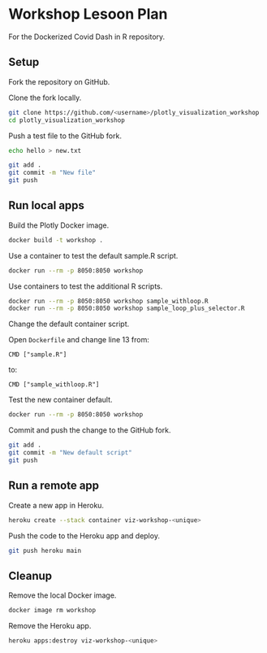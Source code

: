 # Workshop Lesoon Plan

For the Dockerized Covid Dash in R repository.

## Setup

Fork the repository on GitHub.

Clone the fork locally.

```bash
git clone https://github.com/<username>/plotly_visualization_workshop
cd plotly_visualization_workshop
```

Push a test file to the GitHub fork.

```bash
echo hello > new.txt

git add .
git commit -m "New file"
git push
```

## Run local apps

Build the Plotly Docker image.

```bash
docker build -t workshop .
```

Use a container to test the default sample.R script.

```bash
docker run --rm -p 8050:8050 workshop
```

Use containers to test the additional R scripts.

```bash
docker run --rm -p 8050:8050 workshop sample_withloop.R
docker run --rm -p 8050:8050 workshop sample_loop_plus_selector.R
```

Change the default container script.

Open `Dockerfile` and change line 13 from:

    CMD ["sample.R"]

to:

    CMD ["sample_withloop.R"]

Test the new container default.

```bash
docker run --rm -p 8050:8050 workshop
```

Commit and push the change to the GitHub fork.

```bash
git add .
git commit -m "New default script"
git push
```

## Run a remote app

Create a new app in Heroku.

```bash
heroku create --stack container viz-workshop-<unique>
```

Push the code to the Heroku app and deploy.

```bash
git push heroku main
```

## Cleanup

Remove the local Docker image.

```bash
docker image rm workshop
```

Remove the Heroku app.

```bash
heroku apps:destroy viz-workshop-<unique>
```
